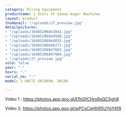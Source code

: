 ```yaml
---
category: Piling Equipment
productname: 2 Units of Sanwa Auger Machines
layout: product
thumbnail: "/uploads/27_preview.jpg"
detailpictures:
- "/uploads/16485206843041.jpg"
- "/uploads/16485206844500.jpg"
- "/uploads/16485206844835.jpg"
- "/uploads/16485206846272.jpg"
- "/uploads/16485206847683.jpg"
- "/uploads/16485206847904.jpg"
- "/uploads/27_preview.jpg"
sold: false
year: "-"
hours: "-"
serial_no: "-"
model: 2 UNITS SKC80VW, SKC80

---
```

Video 1 : https://photos.app.goo.gl/EfhGfCHro9sQCSgh8

Video 2; https://photos.app.goo.gl/wPCsCqHhR5UYgY4f9
